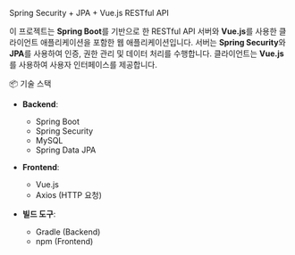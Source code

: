 Spring Security + JPA + Vue.js RESTful API

이 프로젝트는 **Spring Boot**를 기반으로 한 RESTful API 서버와 **Vue.js**를 사용한 클라이언트 애플리케이션을 포함한 웹 애플리케이션입니다.
서버는 **Spring Security**와 **JPA**를 사용하여 인증, 권한 관리 및 데이터 처리를 수행합니다.
클라이언트는 **Vue.js**를 사용하여 사용자 인터페이스를 제공합니다.

📦 기술 스택

- **Backend**:
  - Spring Boot
  - Spring Security
  - MySQL
  - Spring Data JPA

- **Frontend**:
  - Vue.js
  - Axios (HTTP 요청)

- **빌드 도구**:
  - Gradle (Backend)
  - npm (Frontend)
